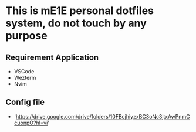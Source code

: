 # This is mE1E personal dotfiles system, do not touch by any purpose

## Requirement Application
- VSCode 
- Wezterm
- Nvim 

## Config file
- 'https://drive.google.com/drive/folders/10FBcjhiyzxBC3oNc3jtxAwPnmCcuonpO?hl=vi'
